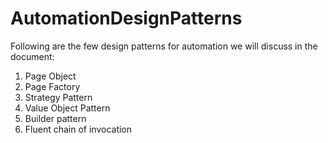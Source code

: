 # AutomationDesignPatterns

Following are the few design patterns for automation we will discuss in the document:
1.	Page Object
2.	Page Factory
3.	Strategy Pattern
4.	Value Object Pattern
5.	Builder pattern
6.	Fluent chain of invocation
